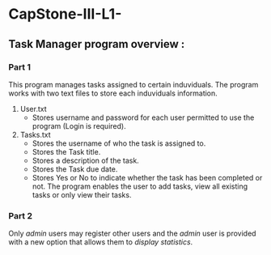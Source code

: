 # CapStone-III-L1-

## Task Manager program overview :
### Part 1
This program manages tasks assigned to certain induviduals. The program works with two text files to store each induviduals information.
1. User.txt
   * Stores username and password for each user permitted to use the program (Login is required).
2. Tasks.txt
   * Stores the username of who the task is assigned to.
   * Stores the Task title.
   * Stores a description of the task.
   * Stores the Task due date.
   * Stores Yes or No to indicate whether the task has been completed or not.
The program enables the user to add tasks, view all existing tasks or only view their tasks.

### Part 2
Only *admin* users may register other users and the *admin* user is provided with a new option that allows them to
*display statistics*.
